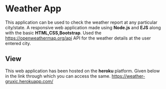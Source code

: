 # Weather App
This application can be used to check the weather report at any particular city/state.
A  responsive web application made using **Node.js** and **EJS** along with the basic **HTML,CSS,Bootstrap**.
Used the https://openweathermap.org/api API for the weather details at the user entered city.



## View

This web application has been hosted on the **heroku** platform. Given below in the link through which you can access the same.
https://weather-gruxic.herokuapp.com/
